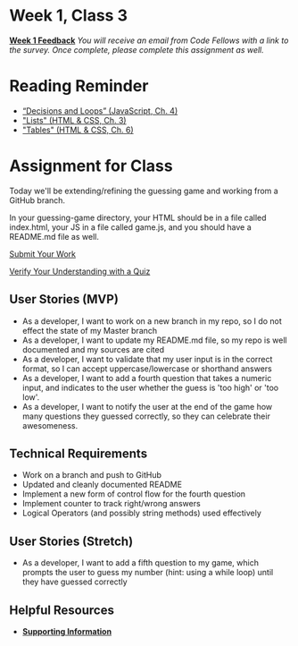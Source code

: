 # Week 1, Class 3
[**Week 1 Feedback**](https://canvas.instructure.com/courses/1274842/modules/items/15743566)
*You will receive an email from Code Fellows with a link to the survey. Once complete, please complete this assignment as well.*

# Reading Reminder
* [“Decisions and Loops” (JavaScript, Ch. 4)](https://canvas.instructure.com/courses/1274842/modules/items/15743563)
* ["Lists" (HTML & CSS, Ch. 3)](https://canvas.instructure.com/courses/1274842/modules/items/15743564)
* ["Tables" (HTML & CSS, Ch. 6)](https://canvas.instructure.com/courses/1274842/modules/items/15743565)

# Assignment for Class
Today we'll be extending/refining the guessing game and working from a GitHub branch.

In your guessing-game directory, your HTML should be in a file called index.html, your JS in a file called game.js, and you should have a README.md file as well.

[Submit Your Work](https://canvas.instructure.com/courses/1274842/modules/items/15743567)

[Verify Your Understanding with a Quiz](https://canvas.instructure.com/courses/1274842/modules/items/15743568)

## User Stories (MVP)
 - As a developer, I want to work on a new branch in my repo, so I do not effect the state of my Master branch
 - As a developer, I want to update my README.md file, so my repo is well documented and my sources are cited
 - As a developer, I want to validate that my user input is in the correct format, so I can accept uppercase/lowercase or shorthand answers
 - As a developer, I want to add a fourth question that takes a numeric input, and indicates to the user whether the guess is 'too high' or 'too low'.
 - As a developer, I want to notify the user at the end of the game how many questions they guessed correctly, so they can celebrate their awesomeness.

## Technical Requirements
 - Work on a branch and push to GitHub
 - Updated and cleanly documented README
 - Implement a new form of control flow for the fourth question
 - Implement counter to track right/wrong answers
 - Logical Operators (and possibly string methods) used effectively

## User Stories (Stretch)
- As a developer, I want to add a fifth question to my game, which prompts the user to guess my number (hint: using a while loop) until they have guessed correctly

## Helpful Resources
- [**Supporting Information**](support.md)
